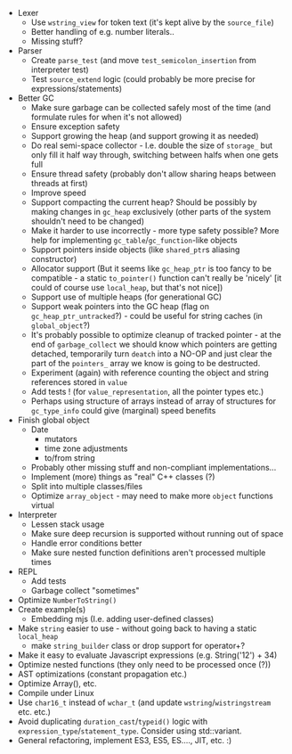 * Lexer
    - Use `wstring_view` for token text (it's kept alive by the `source_file`)
    - Better handling of e.g. number literals..
    - Missing stuff?
* Parser
    - Create `parse_test` (and move `test_semicolon_insertion` from interpreter test)
    - Test `source_extend` logic (could probably be more precise for expressions/statements)
* Better GC
    - Make sure garbage can be collected safely most of the time (and formulate rules for when it's not allowed)
    - Ensure exception safety
    - Support growing the heap (and support growing it as needed)
    - Do real semi-space collector - I.e. double the size of `storage_` but only fill it half way through, switching between halfs when one gets full
    - Ensure thread safety (probably don't allow sharing heaps between threads at first)
    - Improve speed
    - Support compacting the current heap? Should be possibly by making changes in `gc_heap` exclusively (other parts of the system shouldn't need to be changed)
    - Make it harder to use incorrectly - more type safety possible? More help for implementing `gc_table`/`gc_function`-like objects
    - Support pointers inside objects (like `shared_ptr`s aliasing constructor)
    - Allocator support (But it seems like `gc_heap_ptr` is too fancy to be compatible - a static `to_pointer()` function can't really be 'nicely' [it could of course use `local_heap`, but that's not nice])
    - Support use of multiple heaps (for generational GC)
    - Support weak pointers into the GC heap (flag on `gc_heap_ptr_untracked`?) - could be useful for string caches (in `global_object`?)
    - It's probably possible to optimize cleanup of tracked pointer - at the end of `garbage_collect` we should know which pointers are getting detached, temporarily turn `deatch` into a NO-OP and just clear the part of the `pointers_` array we know is going to be destructed.
    - Experiment (again) with reference counting the object and string references stored in `value`
    - Add tests ! (for `value_representation`, all the pointer types etc.)
    - Perhaps using structure of arrays instead of array of structures for `gc_type_info` could give (marginal) speed benefits
* Finish global object
    - Date
        - mutators
        - time zone adjustments
        - to/from string
    - Probably other missing stuff and non-compliant implementations...
    - Implement (more) things as "real" C++ classes (?)
    - Split into multiple classes/files
    - Optimize `array_object` - may need to make more `object` functions virtual
* Interpreter
    - Lessen stack usage
    - Make sure deep recursion is supported without running out of space
    - Handle error conditions better
    - Make sure nested function definitions aren't processed multiple times
* REPL
    - Add tests
    - Garbage collect "sometimes"
* Optimize `NumberToString()`
* Create example(s)
    - Embedding mjs (I.e. adding user-defined classes)
* Make `string` easier to use - without going back to having a static `local_heap`
    - make `string_builder` class or drop support for operator+?
* Make it easy to evaluate Javascript expressions (e.g. String('12') + 34)
* Optimize nested functions (they only need to be processed once (?))
* AST optimizations (constant propagation etc.)
* Optimize Array(), etc.
* Compile under Linux
* Use `char16_t` instead of `wchar_t` (and update `wstring`/`wistringstream` etc. etc.)
* Avoid duplicating `duration_cast`/`typeid()` logic with `expression_type`/`statement_type`. Consider using std::variant.
* General refactoring, implement ES3, ES5, ES...., JIT, etc. :)
